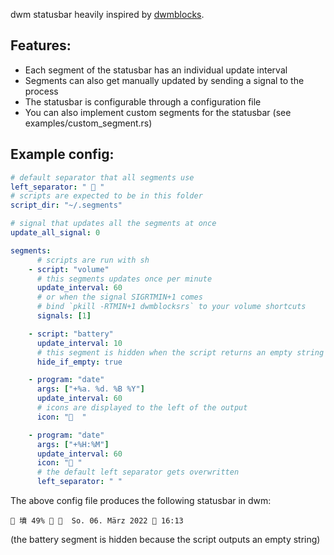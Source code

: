 dwm statusbar heavily inspired by [dwmblocks](https://github.com/torrinfail/dwmblocks).

## Features:
- Each segment of the statusbar has an individual update interval
- Segments can also get manually updated by sending a signal to the process
- The statusbar is configurable through a configuration file
- You can also implement custom segments for the statusbar (see examples/custom_segment.rs)

## Example config:
```yaml
# default separator that all segments use
left_separator: "  "
# scripts are expected to be in this folder
script_dir: "~/.segments"

# signal that updates all the segments at once
update_all_signal: 0

segments:
      # scripts are run with sh
    - script: "volume"
      # this segments updates once per minute
      update_interval: 60
      # or when the signal SIGRTMIN+1 comes
      # bind `pkill -RTMIN+1 dwmblocksrs` to your volume shortcuts
      signals: [1]

    - script: "battery"
      update_interval: 10
      # this segment is hidden when the script returns an empty string
      hide_if_empty: true

    - program: "date"
      args: ["+%a. %d. %B %Y"]
      update_interval: 60
      # icons are displayed to the left of the output
      icon: "  "

    - program: "date"
      args: ["+%H:%M"]
      update_interval: 60
      icon: " "
      # the default left separator gets overwritten
      left_separator: " "
```

The above config file produces the following statusbar in dwm:
```
 墳 49%    So. 06. März 2022  16:13
```
(the battery segment is hidden because the script outputs an empty string)
